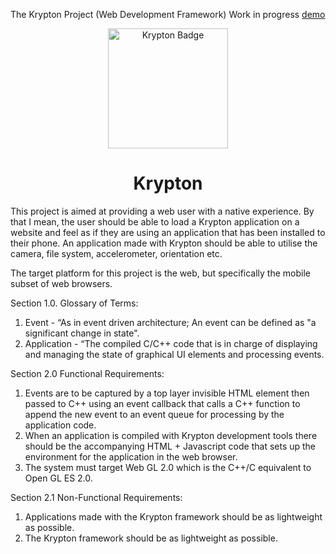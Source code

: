 The Krypton Project (Web Development Framework)
Work in progress [demo](https://www.nxte.tech/krypton_test)

<div align="center">
  <img src="https://www.nxte.tech/static/assets/Krypton_Alternate.png" width="192" height="192" alt="Krypton Badge" />
  <h1>Krypton</h1>
</div>

This project is aimed at providing a web user with a native experience. By that I mean, the user should be able to load a Krypton application on a website and feel as if they
are using an application that has been installed to their phone. An application made with Krypton should be able to utilise the camera, file system, accelerometer, orientation
etc.

The target platform for this project is the web, but specifically the mobile subset of web browsers.


Section 1.0.
Glossary of Terms:
1. Event - “As in event driven architecture; An event can be defined as "a significant change in state".
2. Application - “The compiled C/C++ code that is in charge of displaying and managing the state of graphical UI elements and processing events.

Section 2.0
Functional Requirements:
1. Events are to be captured by a top layer invisible HTML element then passed to C++ using an event callback that calls a C++ function to append the new event to an event queue for processing by the application code. 
2. When an application is compiled with Krypton development tools there should be the accompanying HTML + Javascript code that sets up the environment for the application in the web browser.
3. The system must target Web GL 2.0 which is the C++/C equivalent to Open GL ES 2.0.


Section 2.1
Non-Functional Requirements:
1. Applications made with the Krypton framework should be as lightweight as possible.
2. The Krypton framework should be as lightweight as possible.
